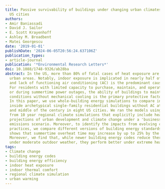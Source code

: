 ```yaml
---
title: Passive survivability of buildings under changing urban climates across eight
  US cities
authors:
- Amir Baniassadi
- David J. Sailor
- E. Scott Krayenhoff
- Ashley M. Broadbent
- Matei Georgescu
date: '2019-01-01'
publishDate: '2024-06-05T20:56:24.637106Z'
publication_types:
- article-journal
publication: '*Environmental Research Letters*'
doi: 10.1088/1748-9326/ab28ba
abstract: In the US, more than 80% of fatal cases of heat exposure are reported in
  urban areas. Notably, indoor exposure is implicated in nearly half of such cases,
  and lack of functioning air conditioning (AC) is the predominant cause of overheating.
  For residents with limited capacity to purchase, maintain, and operate an AC system,
  or during summertime power outages, the ability of buildings to maintain safe thermal
  conditions without mechanical cooling is the primary protective factor against heat.
  In this paper, we use whole-building energy simulations to compare indoor air temperature
  inside archetypical single-family residential buildings without AC at the start
  and middle of the century in eight US cities. We ran the models using hourly output
  from 10 year regional climate simulations that explicitly include heating from mid-century
  projections of urban development and climate change under a 'business-as-usual'
  emissions scenario. Moreover, to identify the impacts from evolving construction
  practices, we compare different versions of building energy standards. Our analysis
  shows that summertime overheat time may increase by up to 25% by the middle of century.
  Moreover, we find that, while newer building energy codes reduce thermal comfort
  under moderate outdoor weather, they perform better under extreme heat.
tags:
- Climate change
- building energy codes
- building energy efficiency
- indoor heat exposure
- indoor thermal comfort
- regional climate simulation
- urban warming
---
```

